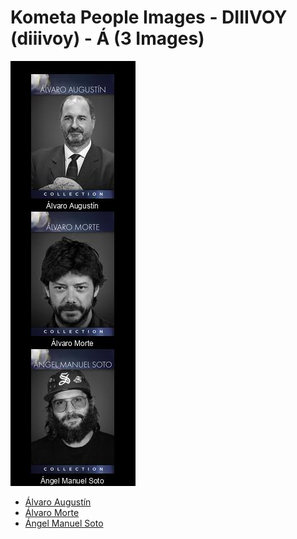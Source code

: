 # Kometa People Images - DIIIVOY (diiivoy) - Á (3 Images)
![Grid](grid.jpg)

* [Álvaro Augustín](https://raw.githubusercontent.com/Kometa-Team/People-Images-diiivoy/master/Á/Images/%C3%81lvaro%20August%C3%ADn.jpg)
* [Álvaro Morte](https://raw.githubusercontent.com/Kometa-Team/People-Images-diiivoy/master/Á/Images/%C3%81lvaro%20Morte.jpg)
* [Ángel Manuel Soto](https://raw.githubusercontent.com/Kometa-Team/People-Images-diiivoy/master/Á/Images/%C3%81ngel%20Manuel%20Soto.jpg)